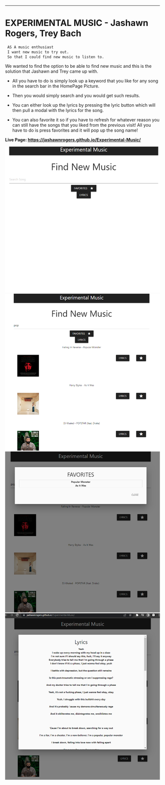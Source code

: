 
---

# EXPERIMENTAL MUSIC - Jashawn Rogers, Trey Bach

     AS A music enthusiast
     I want new music to try out.
     So that I could find new music to listen to.

We wanted to find the option to be able to find new music and this is the solution that Jashawn and Trey came up with.

* All you have to do is simply look up a keyword that you like for any song in the search bar in the HomePage Picture.

* Then you would simply search and you would get such results.

* You can either look up the lyrics by pressing the lyric button which will then pull a modal with the lyrics for the song. 

* You can also favorite it so if you have to refresh for whatever reason you can still have the songs that you liked from the previous visit! All you have to do is press favorites and it will pop up the song name!



**Live Page: https://jashawnrogers.github.io/Experimental-Music/**

![](../Images/HomePage.PNG)![](../Images/SearchPage.PNG)![](../Images/FavoritesPage.PNG)![](../Images/LyricPage.PNG)
